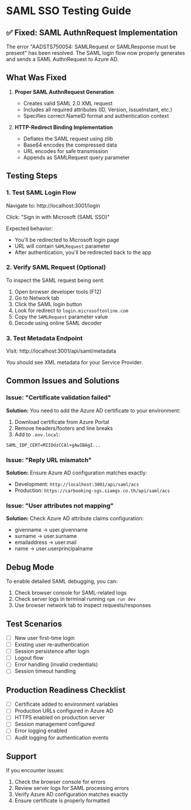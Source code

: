 # SAML SSO Testing Guide

## ✅ Fixed: SAML AuthnRequest Implementation

The error "AADSTS750054: SAMLRequest or SAMLResponse must be present" has been resolved. The SAML login flow now properly generates and sends a SAML AuthnRequest to Azure AD.

## What Was Fixed

1. **Proper SAML AuthnRequest Generation**
   - Creates valid SAML 2.0 XML request
   - Includes all required attributes (ID, Version, IssueInstant, etc.)
   - Specifies correct NameID format and authentication context

2. **HTTP-Redirect Binding Implementation**
   - Deflates the SAML request using zlib
   - Base64 encodes the compressed data
   - URL encodes for safe transmission
   - Appends as SAMLRequest query parameter

## Testing Steps

### 1. Test SAML Login Flow

Navigate to: http://localhost:3001/login

Click: "Sign in with Microsoft (SAML SSO)"

Expected behavior:
- You'll be redirected to Microsoft login page
- URL will contain `SAMLRequest` parameter
- After authentication, you'll be redirected back to the app

### 2. Verify SAML Request (Optional)

To inspect the SAML request being sent:

1. Open browser developer tools (F12)
2. Go to Network tab
3. Click the SAML login button
4. Look for redirect to `login.microsoftonline.com`
5. Copy the `SAMLRequest` parameter value
6. Decode using online SAML decoder

### 3. Test Metadata Endpoint

Visit: http://localhost:3001/api/saml/metadata

You should see XML metadata for your Service Provider.

## Common Issues and Solutions

### Issue: "Certificate validation failed"

**Solution:** You need to add the Azure AD certificate to your environment:

1. Download certificate from Azure Portal
2. Remove headers/footers and line breaks
3. Add to `.env.local`:
```env
SAML_IDP_CERT=MIIDdzCCAl+gAwIBAgI...
```

### Issue: "Reply URL mismatch"

**Solution:** Ensure Azure AD configuration matches exactly:
- Development: `http://localhost:3001/api/saml/acs`
- Production: `https://carbooking-sgs.siamgs.co.th/api/saml/acs`

### Issue: "User attributes not mapping"

**Solution:** Check Azure AD attribute claims configuration:
- givenname → user.givenname
- surname → user.surname
- emailaddress → user.mail
- name → user.userprincipalname

## Debug Mode

To enable detailed SAML debugging, you can:

1. Check browser console for SAML-related logs
2. Check server logs in terminal running `npm run dev`
3. Use browser network tab to inspect requests/responses

## Test Scenarios

- [ ] New user first-time login
- [ ] Existing user re-authentication
- [ ] Session persistence after login
- [ ] Logout flow
- [ ] Error handling (invalid credentials)
- [ ] Session timeout handling

## Production Readiness Checklist

- [ ] Certificate added to environment variables
- [ ] Production URLs configured in Azure AD
- [ ] HTTPS enabled on production server
- [ ] Session management configured
- [ ] Error logging enabled
- [ ] Audit logging for authentication events

## Support

If you encounter issues:
1. Check the browser console for errors
2. Review server logs for SAML processing errors
3. Verify Azure AD configuration matches exactly
4. Ensure certificate is properly formatted